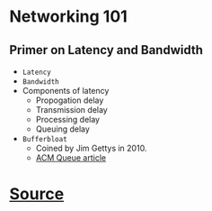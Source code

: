# Networking 101
## Primer on Latency and Bandwidth
* `Latency`
* `Bandwidth`
* Components of latency
  * Propogation delay
  * Transmission delay
  * Processing delay
  * Queuing delay
* `Bufferbloat`
  * Coined by Jim Gettys in 2010.
  * [ACM Queue article](http://queue.acm.org/detail.cfm?id=2209336)

# [Source](https://hpbn.co/)